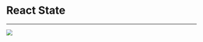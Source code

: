 # React State
<hr>
<img src="https://s3.amazonaws.com/alx-intranet.hbtn.io/uploads/medias/2019/12/f316c008fc6a791bf403.jpeg?X-Amz-Algorithm=AWS4-HMAC-SHA256&X-Amz-Credential=AKIARDDGGGOUSBVO6H7D%2F20240808%2Fus-east-1%2Fs3%2Faws4_request&X-Amz-Date=20240808T172522Z&X-Amz-Expires=86400&X-Amz-SignedHeaders=host&X-Amz-Signature=8ad87096a7ba4ab198c173b2c173d068c96043bec6d2567680603be8ada92fdf"/>
